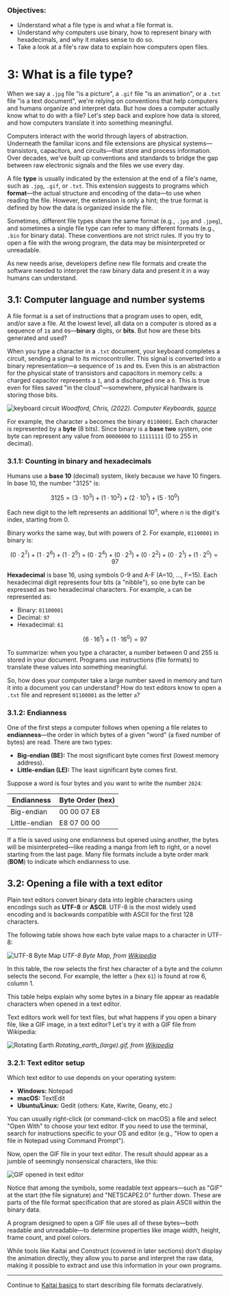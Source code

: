 ### Objectives:
* Understand what a file type is and what a file format is.
* Understand why computers use binary, how to represent binary with hexadecimals, and why it makes sense to do so.
* Take a look at a file's raw data to explain how computers open files.

# 3: What is a file type?

When we say a `.jpg` file "is a picture", a `.gif` file "is an animation", or a `.txt` file "is a text document", we're relying on conventions that help computers and humans organize and interpret data. But how does a computer actually know what to do with a file? Let's step back and explore how data is stored, and how computers translate it into something meaningful.

Computers interact with the world through layers of abstraction. Underneath the familiar icons and file extensions are physical systems—transistors, capacitors, and circuits—that store and process information. Over decades, we've built up conventions and standards to bridge the gap between raw electronic signals and the files we use every day.

A file **type** is usually indicated by the extension at the end of a file's name, such as `.jpg`, `.gif`, or `.txt`. This extension suggests to programs which **format**—the actual structure and encoding of the data—to use when reading the file. However, the extension is only a hint; the true format is defined by how the data is organized inside the file.

Sometimes, different file types share the same format (e.g., `.jpg` and `.jpeg`), and sometimes a single file type can refer to many different formats (e.g., `.bin` for binary data). These conventions are not strict rules. If you try to open a file with the wrong program, the data may be misinterpreted or unreadable.

As new needs arise, developers define new file formats and create the software needed to interpret the raw binary data and present it in a way humans can understand.

## 3.1: Computer language and number systems

A file format is a set of instructions that a program uses to open, edit, and/or save a file. At the lowest level, all data on a computer is stored as a sequence of `1`s and `0`s—**binary** digits, or **bits**. But how are these bits generated and used?

When you type a character in a `.txt` document, your keyboard completes a circuit, sending a signal to its microcontroller. This signal is converted into a binary representation—a sequence of `1`s and `0`s. Even this is an abstraction for the physical state of transistors and capacitors in memory cells: a charged capacitor represents a `1`, and a discharged one a `0`. This is true even for files saved "in the cloud"—somewhere, physical hardware is storing those bits.

![keyboard circuit](images/computer-keyboard-disassemble2.jpg)
*Woodford, Chris, (2022). Computer Keyboards, [source](https://www.explainthatstuff.com/computerkeyboards.html#keys)*

For example, the character `a` becomes the binary `01100001`. Each character is represented by a **byte** (8 bits). Since binary is a **base two** system, one byte can represent any value from `00000000` to `11111111` (0 to 255 in decimal).

### 3.1.1: Counting in binary and hexadecimals

Humans use a **base 10** (decimal) system, likely because we have 10 fingers. In base 10, the number "3125" is:

$$
3125 = (3 \cdot 10^3) + (1 \cdot 10^2) + (2 \cdot 10^1) + (5 \cdot 10^0)
$$

Each new digit to the left represents an additional $10^n$, where $n$ is the digit's index, starting from 0.

Binary works the same way, but with powers of 2. For example, `01100001` in binary is:

$$
(0 \cdot 2^7) + (1 \cdot 2^6) + (1 \cdot 2^5) + (0 \cdot 2^4) + (0 \cdot 2^3) + (0 \cdot 2^2) + (0 \cdot 2^1) + (1 \cdot 2^0) = 97
$$

**Hexadecimal** is base 16, using symbols 0-9 and A-F (A=10, ..., F=15). Each hexadecimal digit represents four bits (a "nibble"), so one byte can be expressed as two hexadecimal characters. For example, `a` can be represented as:

- Binary: `01100001`
- Decimal: `97`
- Hexadecimal: `61`

$$
(6 \cdot 16^1) + (1 \cdot 16^0) = 97
$$

To summarize: when you type a character, a number between 0 and 255 is stored in your document. Programs use instructions (file formats) to translate these values into something meaningful.

So, how does your computer take a large number saved in memory and turn it into a document you can understand? How do text editors know to open a `.txt` file and represent `01100001` as the letter `a`?

### 3.1.2: Endianness

One of the first steps a computer follows when opening a file relates to **endianness**—the order in which bytes of a given "word" (a fixed number of bytes) are read. There are two types:

- **Big-endian (BE):** The most significant byte comes first (lowest memory address).
- **Little-endian (LE):** The least significant byte comes first.

Suppose a word is four bytes and you want to write the number `2024`:

| Endianness   | Byte Order (hex) |
|--------------|------------------|
| Big-endian   | 00 00 07 E8      |
| Little-endian| E8 07 00 00      |

If a file is saved using one endianness but opened using another, the bytes will be misinterpreted—like reading a manga from left to right, or a novel starting from the last page. Many file formats include a byte order mark (**BOM**) to indicate which endianness to use.

## 3.2: Opening a file with a text editor

Plain text editors convert binary data into legible characters using encodings such as **UTF-8** or **ASCII**. UTF-8 is the most widely used encoding and is backwards compatible with ASCII for the first 128 characters.

The following table shows how each byte value maps to a character in UTF-8:

![UTF-8 Byte Map](images/utf8-table.png)
*UTF-8 Byte Map, from [Wikipedia](https://en.wikipedia.org/wiki/UTF-8#Byte_map)*

In this table, the row selects the first hex character of a byte and the column selects the second. For example, the letter `a` (hex `61`) is found at row 6, column 1.

This table helps explain why some bytes in a binary file appear as readable characters when opened in a text editor.

Text editors work well for text files, but what happens if you open a binary file, like a GIF image, in a text editor? Let's try it with a GIF file from Wikipedia:

![Rotating Earth](https://upload.wikimedia.org/wikipedia/commons/2/2c/Rotating_earth_%28large%29.gif)
*Rotating_earth_(large).gif, from [Wikipedia](https://en.wikipedia.org/wiki/GIF)*

### 3.2.1: Text editor setup

Which text editor to use depends on your operating system:

- **Windows:** Notepad
- **macOS:** TextEdit
- **Ubuntu/Linux:** Gedit (others: Kate, Kwrite, Geany, etc.)

You can usually right-click (or command-click on macOS) a file and select "Open With" to choose your text editor. If you need to use the terminal, search for instructions specific to your OS and editor (e.g., "How to open a file in Notepad using Command Prompt").

Now, open the GIF file in your text editor. The result should appear as a jumble of seemingly nonsensical characters, like this:

![GIF opened in text editor](images/gif_txt.png)

Notice that among the symbols, some readable text appears—such as "GIF" at the start (the file signature) and "NETSCAPE2.0" further down. These are parts of the file format specification that are stored as plain ASCII within the binary data.

A program designed to open a GIF file uses all of these bytes—both readable and unreadable—to determine properties like image width, height, frame count, and pixel colors.

While tools like Kaitai and Construct (covered in later sections) don't display the animation directly, they allow you to parse and interpret the raw data, making it possible to extract and use this information in your own programs.

---
Continue to [Kaitai basics](04_kaitai_basics.md) to start describing file formats declaratively.